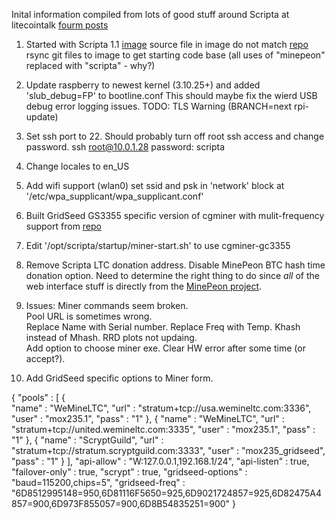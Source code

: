 Inital information compiled from lots of good stuff around Scripta at litecointalk
[fourm posts](https://litecointalk.org/index.php?topic=9908.msg143787#msg143787)

1. Started with Scripta 1.1 [image](http://www.lateralfactory.com/download.php?file=scripta-1_1.tgz)
    source file in image do not match [repo]([https://github.com/scriptamining/scripta.git])
    rsync git files to image to get starting code base (all uses of "minepeon" replaced with "scripta" - why?)
    
2. Update raspberry to newest kernel (3.10.25+) and added 'slub_debug=FP' to bootline.conf
    This should maybe fix the wierd USB debug error logging issues. 
    TODO: TLS Warning (BRANCH=next rpi-update)

3. Set ssh port to 22.  Should probably turn off root ssh access and change password.
    ssh root@10.0.1.28
    password: scripta
    
4. Change locales to en_US

5. Add wifi support (wlan0)
    set ssid and psk in 'network' block at '/etc/wpa_supplicant/wpa_supplicant.conf'

6. Built GridSeed GS3355 specific version of cgminer with mulit-frequency support from [repo](https://github.com/girnyau/cgminer-gc3355)

7. Edit '/opt/scripta/startup/miner-start.sh' to use cgminer-gc3355

8. Remove Scripta LTC donation address.  Disable MinePeon BTC hash time donation option.  Need to determine the right thing to do since _all_ of the web interface stuff is directly from the [MinePeon project](http://minepeon.com/index.php/Main_Page).  

9. Issues:
    Miner commands seem broken.  
    Pool URL is sometimes wrong.  
    Replace Name with Serial number.
    Replace Freq with Temp.
    Khash instead of Mhash.
    RRD plots not updaing.  
    Add option to choose miner exe.
    Clear HW error after some time (or accept?).

10. Add GridSeed specific options to Miner form.  

{
"pools" : [
	{	
		"name" : "WeMineLTC",
		"url" : "stratum+tcp://usa.wemineltc.com:3336",
		"user" : "mox235.1",
		"pass" : "1"
	},
	{
		"name" : "WeMineLTC",
		"url" : "stratum+tcp://united.wemineltc.com:3335",
		"user" : "mox235.1",
		"pass" : "1"
	},
	{
		"name" : "ScryptGuild",
		"url" : "stratum+tcp://stratum.scryptguild.com:3333",
		"user" : "mox235_gridseed",
		"pass" : "1"
	}
],
"api-allow" : "W:127.0.0.1,192.168.1/24",
"api-listen" : true,
"failover-only" : true,
"scrypt" : true,
"gridseed-options" : "baud=115200,chips=5",
"gridseed-freq" : "6D8512995148=950,6D81116F5650=925,6D9021724857=925,6D82475A4857=900,6D973F855057=900,6D8B54835251=900"
}